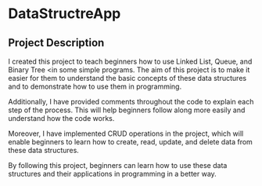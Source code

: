 # DataStructreApp

## Project Description
I created this project to teach beginners how to use Linked List, Queue, and Binary Tree <in some simple programs. The aim of this project is to make it easier for them to understand the basic concepts of these data structures and to demonstrate how to use them in programming.

Additionally, I have provided comments throughout the code to explain each step of the process. This will help beginners follow along more easily and understand how the code works.

Moreover, I have implemented CRUD operations in the project, which will enable beginners to learn how to create, read, update, and delete data from these data structures.

By following this project, beginners can learn how to use these data structures and their applications in programming in a better way.
